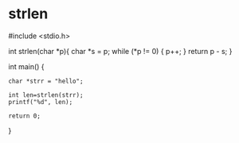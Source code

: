 # strlen

#include <stdio.h> 

int strlen(char *p){
	char *s = p;
	while (*p != 0) {
		p++;
	}
	return p - s;
}

int main() {

	char *strr = "hello";

	int len=strlen(strr);
	printf("%d", len);

	return 0;
}
